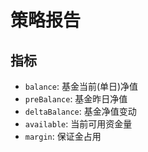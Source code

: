 # 策略报告

## 指标

- `balance`: 基金当前(单日)净值
- `preBalance`: 基金昨日净值
- `deltaBalance`: 基金净值变动
- `available`: 当前可用资金量
- `margin`: 保证金占用
